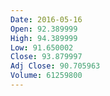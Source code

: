```yaml
---
Date: 2016-05-16
Open: 92.389999
High: 94.389999
Low: 91.650002
Close: 93.879997
Adj Close: 90.705963
Volume: 61259800
---
```

